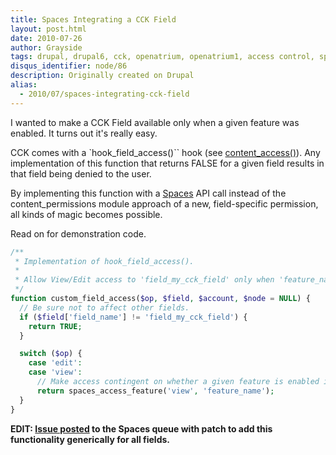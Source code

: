 ```yaml
---
title: Spaces Integrating a CCK Field
layout: post.html
date: 2010-07-26
author: Grayside
tags: drupal, drupal6, cck, openatrium, openatrium1, access control, spaces
disqus_identifier: node/86
description: Originally created on Drupal
alias:
  - 2010/07/spaces-integrating-cck-field
---
```


I wanted to make a CCK Field available only when a given feature was enabled. It turns out it's really easy.

CCK comes with a `hook_field_access()`` hook (see [content_access()](http://api.lullabot.com/content_access)). Any implementation of this function that returns FALSE for a given field results in that field being denied to the user.

By implementing this function with a [Spaces](http://drupal.org/project/spaces) API call instead of the content_permissions module approach of a new, field-specific permission, all kinds of magic becomes possible.

Read on for demonstration code.
<!--break-->

```php
/**
 * Implementation of hook_field_access().
 *
 * Allow View/Edit access to 'field_my_cck_field' only when 'feature_name' is enabled.
 */
function custom_field_access($op, $field, $account, $node = NULL) {
  // Be sure not to affect other fields.
  if ($field['field_name'] != 'field_my_cck_field') {
    return TRUE;
  }

  switch ($op) {
    case 'edit':
    case 'view':
      // Make access contingent on whether a given feature is enabled in the current space, such as atrium_book.
      return spaces_access_feature('view', 'feature_name');
  }
}
```

**EDIT: [Issue posted](http://drupal.org/node/887272) to the Spaces queue with patch to add this functionality generically for all fields.**
